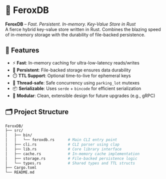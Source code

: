 # 🦀 FeroxDB

**FeroxDB** – *Fast. Persistent. In-memory. Key-Value Store in Rust*  
A fierce hybrid key-value store written in Rust. Combines the blazing speed of in-memory storage with the durability of file-backed persistence.

## 🚀 Features

- ⚡ **Fast**: In-memory caching for ultra-low-latency reads/writes
- 💾 **Persistent**: File-backed storage ensures data durability
- ⏱️ **TTL Support**: Optional time-to-live for ephemeral keys
- 🔐 **Thread-safe**: Safe concurrency using `parking_lot` mutexes
- 📦 **Serializable**: Uses `serde` + `bincode` for efficient serialization
- 🧩 **Modular**: Clean, extensible design for future upgrades (e.g., gRPC)

## 🗂 Project Structure

```bash
FeroxDB/
├── src/
│   ├── bin/
│   │   └── feroxdb.rs      # Main CLI entry point
│   ├── cli.rs              # CLI parser using clap
│   ├── lib.rs              # Core library interface
│   ├── cache.rs            # In-memory cache implementation
│   ├── storage.rs          # File-backed persistence logic
│   └── types.rs            # Shared types and TTL structs
├── Cargo.toml
└── README.md

